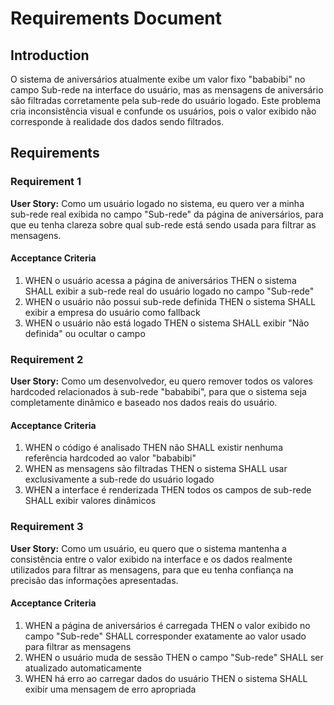 # Requirements Document

## Introduction

O sistema de aniversários atualmente exibe um valor fixo "bababibi" no campo Sub-rede na interface do usuário, mas as mensagens de aniversário são filtradas corretamente pela sub-rede do usuário logado. Este problema cria inconsistência visual e confunde os usuários, pois o valor exibido não corresponde à realidade dos dados sendo filtrados.

## Requirements

### Requirement 1

**User Story:** Como um usuário logado no sistema, eu quero ver a minha sub-rede real exibida no campo "Sub-rede" da página de aniversários, para que eu tenha clareza sobre qual sub-rede está sendo usada para filtrar as mensagens.

#### Acceptance Criteria

1. WHEN o usuário acessa a página de aniversários THEN o sistema SHALL exibir a sub-rede real do usuário logado no campo "Sub-rede"
2. WHEN o usuário não possui sub-rede definida THEN o sistema SHALL exibir a empresa do usuário como fallback
3. WHEN o usuário não está logado THEN o sistema SHALL exibir "Não definida" ou ocultar o campo

### Requirement 2

**User Story:** Como um desenvolvedor, eu quero remover todos os valores hardcoded relacionados à sub-rede "bababibi", para que o sistema seja completamente dinâmico e baseado nos dados reais do usuário.

#### Acceptance Criteria

1. WHEN o código é analisado THEN não SHALL existir nenhuma referência hardcoded ao valor "bababibi"
2. WHEN as mensagens são filtradas THEN o sistema SHALL usar exclusivamente a sub-rede do usuário logado
3. WHEN a interface é renderizada THEN todos os campos de sub-rede SHALL exibir valores dinâmicos

### Requirement 3

**User Story:** Como um usuário, eu quero que o sistema mantenha a consistência entre o valor exibido na interface e os dados realmente utilizados para filtrar as mensagens, para que eu tenha confiança na precisão das informações apresentadas.

#### Acceptance Criteria

1. WHEN a página de aniversários é carregada THEN o valor exibido no campo "Sub-rede" SHALL corresponder exatamente ao valor usado para filtrar as mensagens
2. WHEN o usuário muda de sessão THEN o campo "Sub-rede" SHALL ser atualizado automaticamente
3. WHEN há erro ao carregar dados do usuário THEN o sistema SHALL exibir uma mensagem de erro apropriada